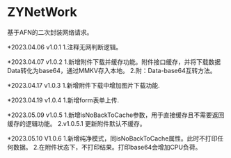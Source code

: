 # ZYNetWork
基于AFN的二次封装网络请求。

*2023.04.06 v1.0.1
1.注释无网判断逻辑。

*2023.04.07 v1.0.2
1.新增附件下载并缓存功能。附件接口缓存，并将下载数据Data转化为base64，通过MMKV存入本地。
2.附：Data-base64互转方法。

*2023.04.17 v1.0.3
1.新增附件下载中增加图片下载功能.

*2023.04.19 v1.0.4
1.新增form表单上传.

*2023.05.09 v1.0.5
1.新增isNoBackToCache参数，用于直接缓存且不需要返回缓存的逻辑功能。
2.v1.0.5.1 更新附件默认不缓存。

*2023.05.10 V1.0.6
1.新增纯净模式，同isNoBackToCache属性。此时不打印任何数据。
2.在附件状态下，不打印结果。打印base64会增加CPU负荷。
